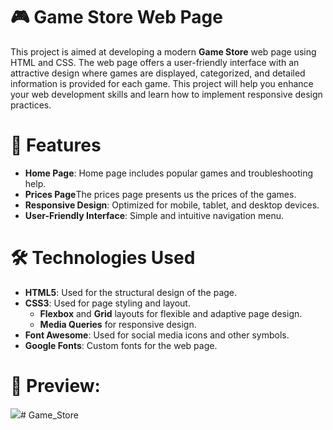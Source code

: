 # 🎮 Game Store Web Page

This project is aimed at developing a modern **Game Store** web page using HTML and CSS. The web page offers a user-friendly interface with an attractive design where games are displayed, categorized, and detailed information is provided for each game. This project will help you enhance your web development skills and learn how to implement responsive design practices.

#  🚀 Features

- **Home Page**: Home page includes popular games and troubleshooting help.
- **Prices Page**The prices page presents us the prices of the games.
- **Responsive Design**: Optimized for mobile, tablet, and desktop devices.
- **User-Friendly Interface**: Simple and intuitive navigation menu.

# 🛠️ Technologies Used

- **HTML5**: Used for the structural design of the page.
- **CSS3**: Used for page styling and layout.
  - **Flexbox** and **Grid** layouts for flexible and adaptive page design.
  - **Media Queries** for responsive design.
- **Font Awesome**: Used for social media icons and other symbols.
- **Google Fonts**: Custom fonts for the web page.

# 👾 Preview:
![](./Game_Store.gif)# Game_Store
